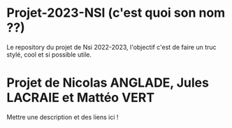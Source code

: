 # Projet-2023-NSI (c'est quoi son nom ??)
Le repository du projet de Nsi 2022-2023, l'objectif c'est de faire un truc stylé, cool et si possible utile.
# __Projet de Nicolas ANGLADE, Jules LACRAIE et Mattéo VERT__

Mettre une description et des liens ici !
